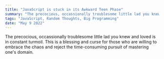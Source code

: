 ```yaml
---
title: "JavaScript is stuck in its Awkward Teen Phase"
summary: "The precocious, occassionally troublesome little lad you knew and loved is in constant turmoil. This is a blessing and curse for those who are willing to embrace the chaos and reject the time-consuming pursuit of mastering one's domain."
tags: "JavaScript, Random Thoughts, Big Programming"
date: "May 9 2022"
---
```


The precocious, occassionally troublesome little lad you knew and loved is in constant turmoil. This is a blessing and curse for those who are willing to embrace the chaos and reject the time-consuming pursuit of mastering one's domain.
